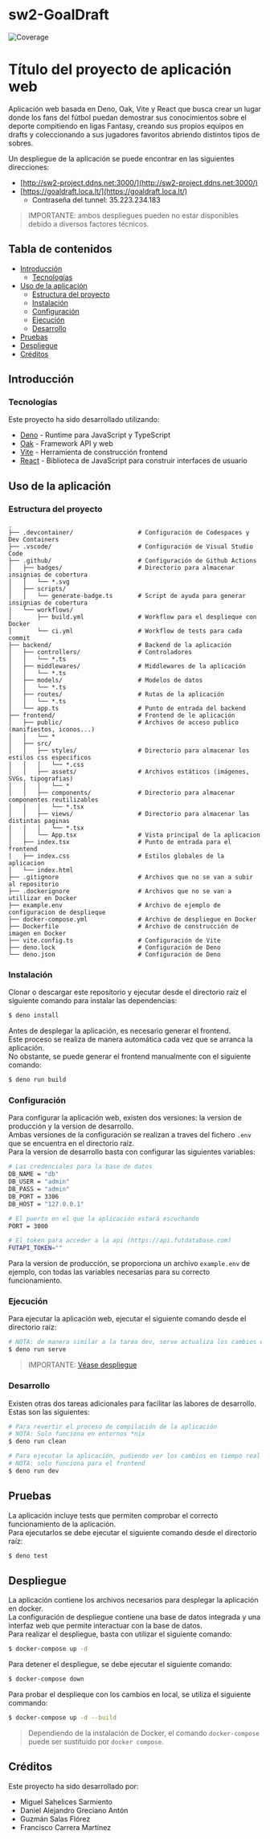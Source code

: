 # sw2-GoalDraft
![Coverage](.github/badges/coverage.svg)

# Título del proyecto de aplicación web

Aplicación web basada en Deno, Oak, Vite y React que busca crear un lugar donde los fans del fútbol puedan demostrar sus conocimientos sobre el deporte compitiendo en ligas Fantasy, creando sus propios equipos en drafts y coleccionando a sus jugadores favoritos abriendo distintos tipos de sobres.

<!--
![Funcionamiento de la aplicación web](docs/overview.png)
-->


Un despliegue de la aplicación se puede encontrar en las siguientes direcciones:
* [http://sw2-project.ddns.net:3000/](http://sw2-project.ddns.net:3000/)
* [https://goaldraft.loca.lt/](https://goaldraft.loca.lt/)
  * Contraseña del tunnel: 35.223.234.183

> IMPORTANTE: ambos despliegues pueden no estar disponibles debido a diversos factores técnicos.
<!--
Credenciales para ambos despliegues:
* Administrador
  * Usuario: admin
  * Contraseña: admin
* Cliente:
  * Usuario: user
  * Contraseña: user
-->

## Tabla de contenidos

* [Introducción](#introducción)
  * [Tecnologías](#tecnologías)
* [Uso de la aplicación](#uso-de-la-aplicación)
  * [Estructura del proyecto](#estructura-del-proyecto)
  * [Instalación](#instalación)
  * [Configuración](#configuración)
  * [Ejecución](#ejecución)
  * [Desarrollo](#desarrollo)
* [Pruebas](#pruebas)
* [Despliegue](#despliegue)
* [Créditos](#créditos)

## Introducción

### Tecnologías

Este proyecto ha sido desarrollado utilizando:

* [Deno](https://deno.land/) - Runtime para JavaScript y TypeScript
* [Oak](https://oakserver.org/) - Framework API y web
* [Vite](https://vite.dev/) - Herramienta de construcción frontend
* [React](https://react.dev/) - Biblioteca de JavaScript para construir interfaces de usuario


## Uso de la aplicación

### Estructura del proyecto

```
.
├── .devcontainer/                  # Configuración de Codespaces y Dev Containers
├── .vscode/                        # Configuración de Visual Studio Code
├── .github/                        # Configuración de Github Actions
│   ├── badges/                     # Directorio para almacenar insignias de cobertura
│   │   └── *.svg
│   ├── scripts/
│   │   └── generate-badge.ts       # Script de ayuda para generar insignias de cobertura
│   └── workflows/
│       ├── build.yml               # Workflow para el desplieque con Docker
│       └── ci.yml                  # Workflow de tests para cada commit
├── backend/                        # Backend de la aplicación                
│   ├── controllers/                # Controladores
│   │   └── *.ts                    
│   ├── middlewares/                # Middlewares de la aplicación
│   │   └── *.ts                    
│   ├── models/                     # Modelos de datos
│   │   └── *.ts                    
│   ├── routes/                     # Rutas de la aplicación
│   │   └── *.ts                    
│   └── app.ts                      # Punto de entrada del backend
├── frontend/                       # Frontend de le aplicación
│   ├── public/                     # Archivos de acceso publico (manifiestos, iconos...)
│   │   └── *
│   ├── src/                        
│   │   ├── styles/                 # Directorio para almacenar los estilos css especificos
│   │   │   └── *.css
│   │   ├── assets/                 # Archivos estáticos (imágenes, SVGs, tipografias)
│   │   │   └── *
│   │   ├── components/             # Directorio para almacenar componentes reutilizables
│   │   │   └── *.tsx
│   │   ├── views/                  # Directorio para almacenar las distintas paginas
│   │   │   └── *.tsx
│   │   └── App.tsx                 # Vista principal de la aplicacion
│   ├── index.tsx                   # Punto de entrada para el frontend
│   ├── index.css                   # Estilos globales de la aplicacion
│   └── index.html
├── .gitignore                      # Archivos que no se van a subir al repositorio
├── .dockerignore                   # Archivos que no se van a utillizar en Docker
├── example.env                     # Archivo de ejemplo de configuracion de desplieque
├── docker-compose.yml              # Archivo de despliegue en Docker
├── Dockerfile                      # Archivo de construcción de imagen en Docker
├── vite.config.ts                  # Configuración de Vite
├── deno.lock                       # Configuración de Deno
└── deno.json                       # Configuración de Deno
```


### Instalación

Clonar o descargar este repositorio y ejecutar desde el directorio raíz el siguiente comando para instalar las dependencias:

```bash
$ deno install
```

Antes de desplegar la aplicación, es necesario generar el frontend.  
Este proceso se realiza de manera automática cada vez que se arranca la aplicación.  
No obstante, se puede generar el frontend manualmente con el siguiente comando:

```bash
$ deno run build
```

### Configuración

Para configurar la aplicación web, existen dos versiones: la version de producción y la version de desarrollo.  
Ambas versiones de la configuración se realizan a traves del fichero `.env` que se encuentra en el directorio raíz.  
Para la version de desarrollo basta con configurar las siguientes variables:

```bash
# Las credenciales para la base de datos
DB_NAME = "db"
DB_USER = "admin"
DB_PASS = "admin"
DB_PORT = 3306
DB_HOST = "127.0.0.1"

# El puerto en el que la aplicación estará escuchando
PORT = 3000

# El token para acceder a la api (https://api.futdatabase.com)
FUTAPI_TOKEN=""
```

Para la version de producción, se proporciona un archivo `example.env` de ejemplo, con todas las variables necesarias para su correcto funcionamiento.  


### Ejecución

Para ejecutar la aplicación web, ejecutar el siguiente comando desde el directorio raíz:

```bash
# NOTA: de manera similar a la tarea dev, serve actualiza los cambios en directo (tanto frontend como backend).
$ deno run serve
```

> IMPORTANTE: [Véase despliegue](#despliegue)

### Desarrollo

Existen otras dos tareas adicionales para facilitar las labores de desarrollo. Estas son las siguientes:
```bash
# Para revertir el proceso de compilación de la aplicación
# NOTA: Solo funciona en entornos *nix
$ deno run clean

# Para ejecutar la aplicación, pudiendo ver los cambios en tiempo real
# NOTA: solo funciona para el frontend
$ deno run dev
```


## Pruebas

La aplicación incluye tests que permiten comprobar el correcto funcionamiento de la aplicación.  
Para ejecutarlos se debe ejecutar el siguiente comando desde el directorio raíz:

```bash
$ deno test
```

## Despliegue

La aplicación contiene los archivos necesarios para desplegar la aplicación en docker.  
La configuración de despliegue contiene una base de datos integrada y una interfaz web que permite interactuar con la base de datos.  
Para realizar el despliegue, basta con utilizar el siguiente comando:

```bash
$ docker-compose up -d
```

Para detener el despliegue, se debe ejecutar el siguiente comando:

```bash
$ docker-compose down
```

Para probar el desplieque con los cambios en local, se utiliza el siguiente commando:

```bash
$ docker-compose up -d --build
```

> Dependiendo de la instalación de Docker, el comando `docker-compose` puede ser sustituido por `docker compose`.


## Créditos

Este proyecto ha sido desarrollado por:

* Miguel Sahelices Sarmiento
* Daniel Alejandro Greciano Antón
* Guzmán Salas Flórez
* Francisco Carrera Martínez
